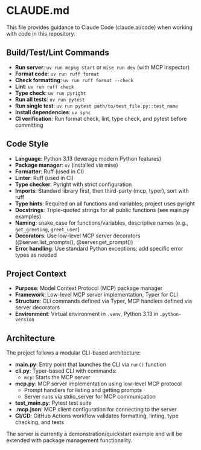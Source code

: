 # CLAUDE.md

This file provides guidance to Claude Code (claude.ai/code) when working with code in this repository.

## Build/Test/Lint Commands

- **Run server**: `uv run mcpkg start` or `mise run dev` (with MCP inspector)
- **Format code**: `uv run ruff format`
- **Check formatting**: `uv run ruff format --check`
- **Lint**: `uv run ruff check`
- **Type check**: `uv run pyright`
- **Run all tests**: `uv run pytest`
- **Run single test**: `uv run pytest path/to/test_file.py::test_name`
- **Install dependencies**: `uv sync`
- **CI verification**: Run format check, lint, type check, and pytest before committing

## Code Style

- **Language**: Python 3.13 (leverage modern Python features)
- **Package manager**: `uv` (installed via mise)
- **Formatter**: Ruff (used in CI)
- **Linter**: Ruff (used in CI)
- **Type checker**: Pyright with strict configuration
- **Imports**: Standard library first, then third-party (mcp, typer), sort with ruff
- **Type hints**: Required on all functions and variables; project uses pyright
- **Docstrings**: Triple-quoted strings for all public functions (see main.py examples)
- **Naming**: snake_case for functions/variables, descriptive names (e.g., `get_greeting`, `greet_user`)
- **Decorators**: Use low-level MCP server decorators (@server.list_prompts(), @server.get_prompt())
- **Error handling**: Use standard Python exceptions; add specific error types as needed

## Project Context

- **Purpose**: Model Context Protocol (MCP) package manager
- **Framework**: Low-level MCP server implementation, Typer for CLI
- **Structure**: CLI commands defined via Typer, MCP handlers defined via server decorators
- **Environment**: Virtual environment in `.venv`, Python 3.13 in `.python-version`

## Architecture

The project follows a modular CLI-based architecture:

- **main.py**: Entry point that launches the CLI via `run()` function
- **cli.py**: Typer-based CLI with commands:
  - `mcp`: Starts the MCP server
- **mcp.py**: MCP server implementation using low-level MCP protocol
  - Prompt handlers for listing and getting prompts
  - Server runs via stdio_server for MCP communication
- **test_main.py**: Pytest test suite
- **.mcp.json**: MCP client configuration for connecting to the server
- **CI/CD**: GitHub Actions workflow validates formatting, linting, type checking, and tests

The server is currently a demonstration/quickstart example and will be extended with package management functionality.
